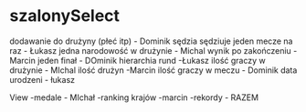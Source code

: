 # szalonySelect

dodawanie do drużyny (płeć itp) - Dominik
sędzia sędziuje jeden mecze na raz - Łukasz
jedna narodowość w drużynie - Michal 
wynik po zakończeniu - Marcin
jeden finał - DOminik 
hierarchia rund  -Łukasz
ilość graczy w drużynie - MIchal
ilość drużyn -Marcin
ilość graczy w meczu - Dominik
data urodzeni - łukasz


View
-medale - MIchał
-ranking krajów -marcin
-rekordy - RAZEM
